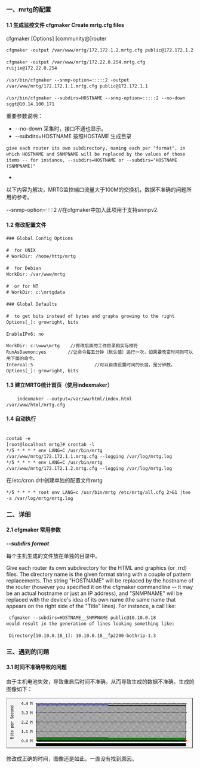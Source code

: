 ### 一、mrtg的配置



#### 1.1 生成监控文件	cfgmaker  Create mrtg.cfg files 

cfgmaker [Options] [community@]router

```shell
cfgmaker -output /var/www/mrtg/172.172.1.2.mrtg.cfg public@172.172.1.2

cfgmaker -output /var/www/mrtg/172.22.0.254.mrtg.cfg ruijie@172.22.0.254

/usr/bin/cfgmaker --snmp-option=:::::2 -output /var/www/mrtg/172.172.1.1.mrtg.cfg public@172.172.1.1

/usr/bin/cfgmaker --subdirs=HOSTNAME --snmp-option=:::::2 --no-down sggt@10.14.100.171
```

重要参数说明：

- --no-down 采集时，接口不通也显示。
- --subdirs=HOSTNAME   按照HOSTAME 生成目录

```
give each router its own subdirectory, naming each per "format", in which HOSTNAME and SNMPNAME will be replaced by the values of those items -- for instance, --subdirs=HOSTNAME or --subdirs="HOSTNAME (SNMPNAME)"
```

- 

以下内容为解决，MRTG监控端口流量大于100M的交换机，数据不准确的问题所用的参考。

--snmp-option=:::::2  //在cfgmaker中加入此项用于支持snmpv2.



#### 1.2 修改配置文件

```shell
### Global Config Options

#  for UNIX
# WorkDir: /home/http/mrtg

#  for Debian
WorkDir: /var/www/mrtg

#  or for NT
# WorkDir: c:\mrtgdata

### Global Defaults

#  to get bits instead of bytes and graphs growing to the right
Options[_]: growright, bits

EnableIPv6: no
```



```shell
WorkDir: c:\www\mrtg    //修改后面的工作目录和实际相符
RunAsDaemon:yes        //让命令每五分钟（默认值）运行一次，如果要改变时间则可以用下面的命令。
Interval:5                       //可以自由设置时间的长度，是分钟数。
Options[_]: growright, bits

```

#### 1.3  建立MRTG统计首页（使用indexmaker） 

```shell
	indexmaker --output=/var/ww/html/index.html  /var/www/html/mrtg.cfg 
```

#### 1.4 自动执行

```shell
	
contab -e	
[root@localhost mrtg]# crontab -l
*/5 * * * * env LANG=C /usr/bin/mrtg /var/www/mrtg/172.172.1.1.mrtg.cfg --logging /var/log/mrtg.log
*/5 * * * * env LANG=C /usr/bin/mrtg /var/www/mrtg/172.172.1.2.mrtg.cfg --logging /var/log/mrtg.log
```

在/etc/cron.d中创建单独的配置文件mrtg

```
*/5 * * * * root env LANG=c /usr/bin/mrtg /etc/mrtg/all.cfg 2>&1 |tee -a /var/log/mrtg/mrtg.log
```



### 二、详细

#### 2.1 cfgmaker 常用参数

***--subdirs format***

每个主机生成的文件放在单独的目录中。

Give each router its own subdirectory for the HTML and graphics (or .rrd) files. The directory name is the given format string with a couple of pattern replacements. The string "HOSTNAME" will be replaced by the hostname of the router (however you specified it on the cfgmaker commandline -- it may be an actual hostname or just an IP address), and "SNMPNAME" will be replaced with the device's idea of its own name (the same name that appears on the right side of the "Title" lines). For instance, a call like:

````shell
 cfgmaker --subdirs=HOSTNAME__SNMPNAME public@10.10.0.18
would result in the generation of lines looking something like:

 Directory[10.10.0.18_1]: 10.10.0.18__fp2200-bothrip-1.3
````

### 三、遇到的问题

#### 3.1 时间不准确导致的问题

由于主机电池失效，导致重启后时间不准确。从而导致生成的数据不准确。生成的图像如下：

![](mrtg.assets/10.14.100.171_1-day.png)

修改成正确的时间，图像还是如此，一直没有找到原因。

